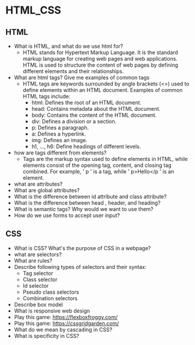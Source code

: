 # HTML_CSS
## HTML
- What is HTML, and what do we use html for?
	- HTML stands for Hypertext Markup Language. It is the standard markup language for creating web pages and web applications. HTML is used to structure the content of web pages by defining different elements and their relationships.
- What are html tags? Give me examples of common tags
	- HTML tags are keywords surrounded by angle brackets (<>) used to define elements within an HTML document. Examples of common HTML tags include:
		- html: Defines the root of an HTML document.
		- head: Contains metadata about the HTML document.
		- body: Contains the content of the HTML document.
		- div: Defines a division or a section.
		- p: Defines a paragraph.
		- a: Defines a hyperlink.
		- img: Defines an image.
		- h1, ..., h6: Define headings of different levels.
- how are tags different from elements?
	- Tags are the markup syntax used to define elements in HTML, while elements consist of the opening tag, content, and closing tag combined. For example, ' p ' is a tag, while ' p>Hello</p ' is an element.
- what are attributes?
- What are global attributes?
- What is the difference between id attribute and class attribute?
- What is the difference between head , header, and heading?
- What is semantic tags? Why would we want to use them?
- How do we use forms to accept user input?
## CSS
- What is CSS? What's the purpose of CSS in a webpage?
- what are selectors?
- What are rules?
- Describe following types of selectors and their syntax:
	- Tag selector
	- Class selector
	- Id selector
	- Pseudo class selectors
	- Combination selectors
- Describe box model
- What is responsive web design
- Play this game: https://flexboxfroggy.com/
- Play this game: https://cssgridgarden.com/
- What do we mean by cascading in CSS?
- What is specificity in CSS?
